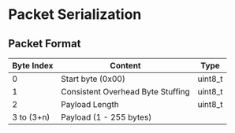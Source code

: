 # Packet Serialization

## Packet Format

| Byte Index | Content                           | Type    |
|   -       | --------------------------------- | ------- |
| 0          | Start byte (0x00)                 | uint8_t |
| 1           | Consistent Overhead Byte Stuffing | uint8_t |
| 2           | Payload Length                    | uint8_t |
| 3 to (3+n)           | Payload (1 - 255 bytes)           |         |
